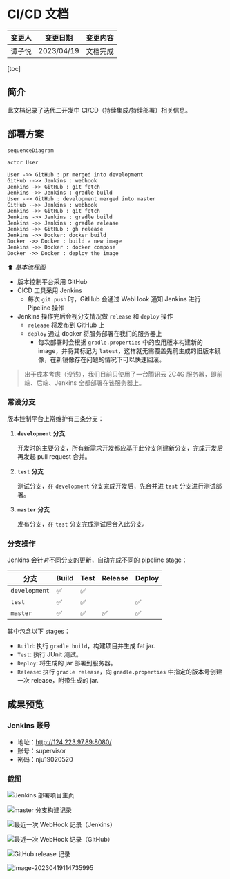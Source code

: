 # CI/CD 文档

| 变更人 | 变更日期   | 变更内容 |
| ------ | ---------- | -------- |
| 谭子悦 | 2023/04/19 | 文档完成 |

[toc]

## 简介

此文档记录了迭代二开发中 CI/CD（持续集成/持续部署）相关信息。

## 部署方案

```mermaid
sequenceDiagram

actor User

User ->> GitHub : pr merged into development
GitHub -->> Jenkins : webhook
Jenkins ->> GitHub : git fetch
Jenkins ->> Jenkins : gradle build
User ->> GitHub : development merged into master
GitHub -->> Jenkins : webhook
Jenkins ->> GitHub : git fetch
Jenkins ->> Jenkins : gradle build
Jenkins ->> Jenkins : gradle release
Jenkins ->> GitHub : gh release
Jenkins ->> Docker: docker build
Docker ->> Docker : build a new image
Jenkins ->> Docker : docker compose
Docker ->> Docker : deploy the image
```

⬆️ *基本流程图*

- 版本控制平台采用 GitHub
- CICD 工具采用 Jenkins
  - 每次 `git push` 时，GitHub 会通过 WebHook 通知 Jenkins 进行 Pipeline 操作
- Jenkins 操作完后会视分支情况做 `release` 和 `deploy` 操作
  - `release` 将发布到 GitHub 上
  - `deploy` 通过 docker 将服务部署在我们的服务器上
    - 每次部署时会根据 `gradle.properties` 中的应用版本构建新的 image，并将其标记为 `latest`，这样就无需覆盖先前生成的旧版本镜像，在新镜像存在问题的情况下可以快速回滚。

> 出于成本考虑（没钱），我们目前只使用了一台腾讯云 2C4G 服务器，即前端、后端、Jenkins 全都部署在该服务器上。

### 常设分支

版本控制平台上常维护有三条分支：

1. **`development` 分支**

   开发时的主要分支，所有新需求开发都应基于此分支创建新分支，完成开发后再发起 pull request 合并。

2. **`test` 分支**

   测试分支，在 `development` 分支完成开发后，先合并进 `test` 分支进行测试部署。

3. **`master` 分支**

   发布分支，在 `test` 分支完成测试后合入此分支。

### 分支操作

Jenkins 会针对不同分支的更新，自动完成不同的 pipeline stage：

| 分支          | Build | Test | Release | Deploy |
| ------------- | ----- | ---- | ------- | ------ |
| `development` | ✅    | ✅   |         |        |
| `test`        | ✅    | ✅   |         | ✅     |
| `master`      | ✅    | ✅   | ✅      | ✅     |

其中包含以下 stages：

- `Build`: 执行 `gradle build`，构建项目并生成 fat jar.
- `Test`: 执行 JUnit 测试。
- `Deploy`: 将生成的 jar 部署到服务器。
- `Release`: 执行 `gradle release`，向 `gradle.properties` 中指定的版本号创建一次 release，附带生成的 jar.

## 成果预览

### Jenkins 账号

- 地址：http://124.223.97.89:8080/
- 账号：supervisor
- 密码：nju19020520

### 截图

![Jenkins 部署项目主页](./assets/image-20230325155042082.png)

![master 分支构建记录](./assets/image-20230325155216264.png)

![最近一次 WebHook 记录（Jenkins）](./assets/image-20230325155847999.png)

![最近一次 WebHook 记录（GitHub）](./assets/image-20230325160002431.png)

![GitHub release 记录](./assets/image-20230325160045655.png)

![image-20230419114735995](./assets/image-20230419114735995.png)
